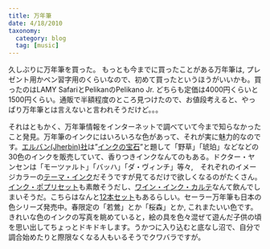 ```yaml
---
title: 万年筆
date: 4/18/2010
taxonomy:
  category: blog
  tag: [music]
---
```


久しぶりに万年筆を買った。
もっとも今までに買ったことがある万年筆は, プレゼント用かペン習字用のくらいなので、初めて買ったというほうがいいかも。買ったのはLAMY SafariとPelikanのPelikano Jr. どちらも定価は4000円くらいと1500円くらい。通販で半額程度のところ見つけたので、お値段考えると、やっぱり万年筆とは言えないと言われそうだけど。。。

それはともかく、万年筆情報をインターネットで調べていて今まで知らなかったこと発見。万年筆のインクにはいろいろな色があって、それが実に魅力的なのです。[エルバン(Jherbin)社](http://www.jherbin.com/)は”[インクの宝石](http://www.jherbin.com/fountain_pen_inks.shtml#colors)”と題して「野草」「琥珀」などなどの30色のインクを販売していて、香りつきインクなんてのもある。ドクター・ヤンセンは「モーツァルト」「バッハ」「ダ・ヴィンチ」等々,　それぞれのイメージカラーの[テーマ・インク](http://item.rakuten.co.jp/hougado/jansen-001/)だそうですが見てるだけで欲しくなるのがたくさん。[インク・ポプリセット](http://item.rakuten.co.jp/hougado/jansen-002/)も素敵そうだし、[ワイン・インク・カルテ](http://item.rakuten.co.jp/hougado/jansen-003/)なんて飲んでしまいそうだ。こちらはなんと[12本セット](http://item.rakuten.co.jp/hougado/jansen-004/)もあるらしい。セーラー万年筆も日本の色シリーズ発売中。春限定の「若鶯」とか「桜森」とか, これまたいい色です。きれいな色のインクの写真を眺めていると，絵の具を色々混ぜて遊んだ子供の頃を思い出してちょっとドキドキします。うかつに入り込むと底なし沼で、自分で調合始めたりと際限なくなる人もいるそうでクワバラですが。
